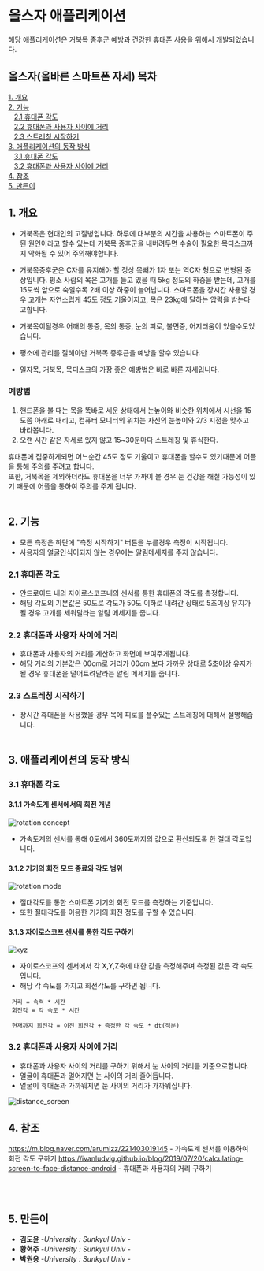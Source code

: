 # 올스자 애플리케이션
해당 애플리케이션은 거북목 증후군 예방과 건강한 휴대폰 사용을 위해서 개발되었습니다.


## 올스자(올바른 스마트폰 자세) 목차
[1. 개요](#1-개요)<br>
[2. 기능](#2-기능)<br>
   &nbsp;&nbsp;&nbsp;[2.1 휴대폰 각도](#21-휴대폰-각도)<br>
   &nbsp;&nbsp;&nbsp;[2.2 휴대폰과 사용자 사이에 거리](#22-휴대폰과-사용자-사이에-거리)<br>
   &nbsp;&nbsp;&nbsp;[2.3 스트레칭 시작하기](#23-스트레칭-시작하기)<br>
[3. 애플리케이션의 동작 방식](#3-애플리케이션의-동작-방식)<br>
   &nbsp;&nbsp;&nbsp;[3.1 휴대폰 각도](#31-휴대폰-각도)<br>
   &nbsp;&nbsp;&nbsp;[3.2 휴대폰과 사용자 사이에 거리](#32-휴대폰과-사용자-사이에-거리)<br>
[4. 참조](#4-참조)<br>
[5. 만든이](#5-만든이)<br>

## 1. 개요

* 거북목은 현대인의 고질병입니다. 
하루에 대부분의 시간을 사용하는 스마트폰이 주된 원인이라고 할수 있는데 거북목 증후군을 내버려두면 수술이 필요한 목디스크까지 악화될 수 있어 주의해야합니다.

* 거북목증후군은 C자를 유지해야 할 정상 목뼈가 1자 또는 역C자 형으로 변형된 증상입니다.
평소 사람의 목은 고개를 들고 있을 때 5kg 정도의 하중을 받는데, 고개를 15도씩 앞으로 숙일수록 2배 이상 하중이 늘어납니다. 
스마트폰을 장시간 사용할 경우 고개는 자연스럽게 45도 정도 기울어지고, 목은 23kg에 달하는 압력을 받는다고합니다.

* 거북목이될경우 어깨의 통증, 목의 통증, 눈의 피로, 불면증, 어지러움이 있을수도있습니다.

* 평소에 관리를 잘해야만 거북목 증후근을 예방을 할수 있습니다.

* 일자목, 거북목, 목디스크의 가장 좋은 예방법은 바로 바른 자세입니다. 

### 예방법
1. 핸드폰을 볼 때는 목을 똑바로 세운 상태에서 눈높이와 비슷한 위치에서 시선을 15도쯤 아래로 내리고, 컴퓨터 모니터의 위치는 자신의 눈높이와 2/3 지점을 맞추고 바라봅니다.
2. 오랜 시간 같은 자세로 있지 않고 15~30분마다 스트레칭 및 휴식한다.

휴대폰에 집중하게되면 어느순간 45도 정도 기울이고 휴대폰을 할수도 있기때문에 어플을 통해 주의를 주려고 합니다.<br>
또한, 거북목을 제외하더라도 휴대폰을 너무 가까이 볼 경우 눈 건강을 해칠 가능성이 있기 때문에 어플을 통하여 주의를 주게 됩니다.<br><br>

## 2. 기능
- 모든 측정은 하단에 "측정 시작하기" 버튼을 누를경우 측정이 시작됩니다.
- 사용자의 얼굴인식이되지 않는 경우에는 알림메세지를 주지 않습니다.

### 2.1 휴대폰 각도
 - 안드로이드 내의 자이로스코프내의 센서를 통한 휴대폰의 각도를 측정합니다.
 - 해당 각도의 기본값은 50도로 각도가 50도 이하로 내려간 상태로 5초이상 유지가 될 경우 고개를 세워달라는 알림 메세지를 줍니다.
### 2.2 휴대폰과 사용자 사이에 거리
 - 휴대폰과 사용자의 거리를 계산하고 화면에 보여주게됩니다.
 - 해당 거리의 기본값은 00cm로 거리가 00cm 보다 가까운 상태로 5초이상 유지가 될 경우 휴대폰을 떨어트려달라는 알림 메세지를 줍니다.
### 2.3 스트레칭 시작하기
 - 장시간 휴대폰을 사용했을 경우 목에 피로를 풀수있는 스트레칭에 대해서 설명해줍니다.
<br><br>
## 3. 애플리케이션의 동작 방식

### 3.1 휴대폰 각도
 #### 3.1.1 가속도계 센서에서의 회전 개념
 ![rotation concept](https://user-images.githubusercontent.com/59985098/93082537-0cfeae00-f6cc-11ea-9861-813eeb8b6488.png)
 
  - 가속도계의 센서를 통해 0도에서 360도까지의 값으로 환산되도록 한 절대 각도입니다.
 
 #### 3.1.2 기기의 회전 모드 종료와 각도 범위
 ![rotation mode](https://user-images.githubusercontent.com/59985098/93082544-0ff99e80-f6cc-11ea-90d9-1cfb60c987af.png)
 
  - 절대각도를 통한 스마트폰 기기의 회전 모드를 측정하는 기준입니다.
  - 또한 절대각도를 이용한 기기의 회전 정도를 구할 수 있습니다.
  
  #### 3.1.3 자이로스코프 센서를 통한 각도 구하기
  ![xyz](https://user-images.githubusercontent.com/59985098/93084576-3c62ea00-f6cf-11ea-8ec4-ba6fd6b24ba3.png)
  
  - 자이로스코프의 센서에서 각 X,Y,Z축에 대한 값을 측정해주며 측정된 값은 각 속도입니다.
  - 해당 각 속도를 가지고 회전각도를 구하면 됩니다.
  
  ```
   거리 = 속력 * 시간
   회전각 = 각 속도 * 시간
   
   현재까지 회전각 = 이전 회전각 + 측정한 각 속도 * dt(적분)
  ```
  

### 3.2 휴대폰과 사용자 사이에 거리
 - 휴대폰과 사용자 사이의 거리를 구하기 위해서 눈 사이의 거리를 기준으로합니다.
 - 얼굴이 휴대폰과 멀어지면 눈 사이의 거리 줄어듭니다.
 - 얼굴이 휴대폰과 가까워지면 눈 사이의 거리가 가까워집니다.
 
 ![distance_screen](https://user-images.githubusercontent.com/59985098/93086099-8ea50a80-f6d1-11ea-89a6-00a4a0a39ea9.png)
 


## 4. 참조
https://m.blog.naver.com/arumizz/221403019145  - 가속도계 센서를 이용하여 회전 각도 구하기
https://ivanludvig.github.io/blog/2019/07/20/calculating-screen-to-face-distance-android - 휴대폰과 사용자의 거리 구하기

<br><br>

## 5. 만든이
* **김도윤** -*University : Sunkyul Univ* -
* **황혁주** -*University : Sunkyul Univ* -
* **박원용** -*University : Sunkyul Univ* -






